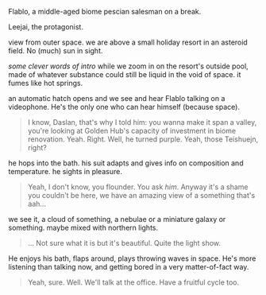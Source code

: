 Flablo, a middle-aged biome pescian salesman on a break.

Leejai, the protagonist.

view from outer space. we are above a small holiday resort in an asteroid field. No (much) sun in sight.

*some clever words of intro* while we zoom in on the resort's outside pool, made of whatever substance could still be liquid in the void of space. it fumes like hot springs.

an automatic hatch opens and we see and hear Flablo talking on a videophone. He's the only one who can hear himself (because space).

> I know, Daslan, that's why I told him: you wanna make it span a valley, you're looking at Golden Hub's capacity of investment in biome renovation. Yeah. Right. Well, he turned purple. Yeah, those Teishuejn, right?

he hops into the bath. his suit adapts and gives info on composition and temperature. he sights in pleasure.

> Yeah, I don't know, you flounder. You ask *him*. Anyway it's a shame you couldn't be here, we have an amazing view of a something that's aah…

we see it, a cloud of something, a nebulae or a miniature galaxy or something. maybe mixed with northern lights.

> … Not sure what it is but it's beautiful. Quite the light show.

He enjoys his bath, flaps around, plays throwing waves in space. He's more listening than talking now, and getting bored in a very matter-of-fact way.

> Yeah, sure. Well. We'll talk at the office. Have a fruitful cycle too.
